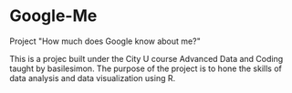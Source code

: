 # Google-Me
Project "How much does Google know about me?"

This is a projec built under the City U course Advanced Data and Coding taught by basilesimon.
The purpose of the project is to hone the skills of data analysis and data visualization using R.
